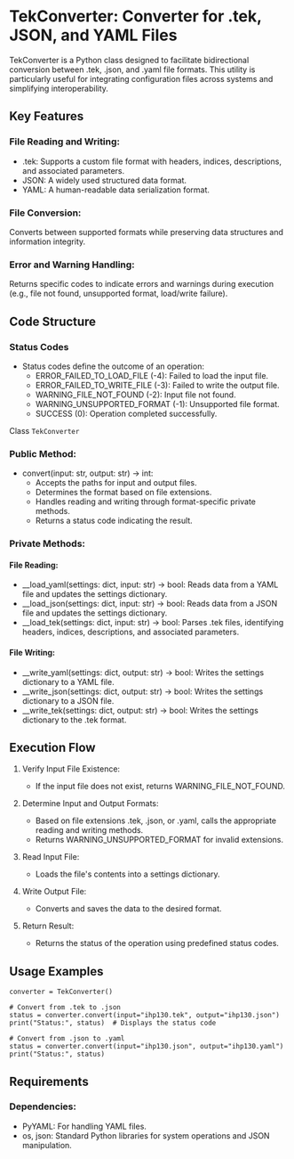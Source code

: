 # TekConverter: Converter for .tek, JSON, and YAML Files

TekConverter is a Python class designed to facilitate bidirectional conversion between .tek, .json, and .yaml file formats. This utility is particularly useful for integrating configuration files across systems and simplifying interoperability.

## Key Features
### File Reading and Writing:

- .tek: Supports a custom file format with headers, indices, descriptions, and associated parameters.
- JSON: A widely used structured data format.
- YAML: A human-readable data serialization format.

### File Conversion:

Converts between supported formats while preserving data structures and information integrity.

### Error and Warning Handling:

Returns specific codes to indicate errors and warnings during execution (e.g., file not found, unsupported format, load/write failure).

## Code Structure

### Status Codes

- Status codes define the outcome of an operation:
  - ERROR_FAILED_TO_LOAD_FILE (-4): Failed to load the input file.
  - ERROR_FAILED_TO_WRITE_FILE (-3): Failed to write the output file.
  - WARNING_FILE_NOT_FOUND (-2): Input file not found.
  - WARNING_UNSUPPORTED_FORMAT (-1): Unsupported file format.
  - SUCCESS (0): Operation completed successfully.

Class ```TekConverter```

### Public Method:

- convert(input: str, output: str) -> int:
  - Accepts the paths for input and output files.
  - Determines the format based on file extensions.
  - Handles reading and writing through format-specific private methods.
  - Returns a status code indicating the result.

### Private Methods:

#### File Reading:

- __load_yaml(settings: dict, input: str) -> bool:
Reads data from a YAML file and updates the settings dictionary.
- __load_json(settings: dict, input: str) -> bool:
Reads data from a JSON file and updates the settings dictionary.
- __load_tek(settings: dict, input: str) -> bool:
Parses .tek files, identifying headers, indices, descriptions, and associated parameters.

#### File Writing:

- __write_yaml(settings: dict, output: str) -> bool:
Writes the settings dictionary to a YAML file.
- __write_json(settings: dict, output: str) -> bool:
Writes the settings dictionary to a JSON file.
- __write_tek(settings: dict, output: str) -> bool:
Writes the settings dictionary to the .tek format.

## Execution Flow

1. Verify Input File Existence:

    - If the input file does not exist, returns WARNING_FILE_NOT_FOUND.

2. Determine Input and Output Formats:

    - Based on file extensions .tek, .json, or .yaml, calls the appropriate reading and writing methods.
    - Returns WARNING_UNSUPPORTED_FORMAT for invalid extensions.

3. Read Input File:
    - Loads the file's contents into a settings dictionary.

4. Write Output File:

    - Converts and saves the data to the desired format.

5. Return Result:

    - Returns the status of the operation using predefined status codes.

## Usage Examples

```
converter = TekConverter()

# Convert from .tek to .json
status = converter.convert(input="ihp130.tek", output="ihp130.json")
print("Status:", status)  # Displays the status code

# Convert from .json to .yaml
status = converter.convert(input="ihp130.json", output="ihp130.yaml")
print("Status:", status)
```
## Requirements
### Dependencies:

- PyYAML: For handling YAML files.
- os, json: Standard Python libraries for system operations and JSON manipulation.

